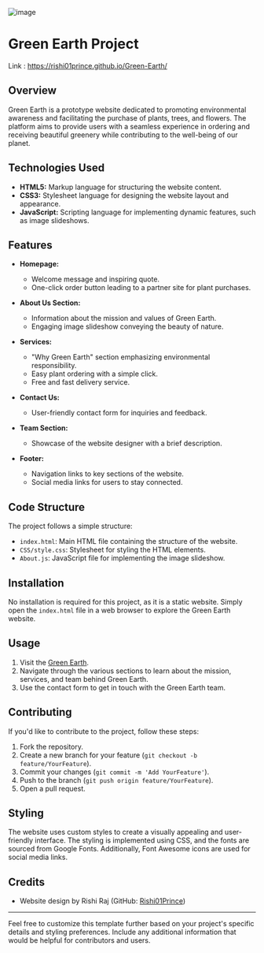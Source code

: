 ![image](https://github.com/Rishi01Prince/Green-Earth/assets/117525650/43930966-5acc-4e0b-8e65-eb9f61d1bf8e)
# Green Earth Project
Link : https://rishi01prince.github.io/Green-Earth/
## Overview

Green Earth is a prototype website dedicated to promoting environmental awareness and facilitating the purchase of plants, trees, and flowers. The platform aims to provide users with a seamless experience in ordering and receiving beautiful greenery while contributing to the well-being of our planet.

## Technologies Used

- **HTML5:** Markup language for structuring the website content.
- **CSS3:** Stylesheet language for designing the website layout and appearance.
- **JavaScript:** Scripting language for implementing dynamic features, such as image slideshows.

## Features

- **Homepage:**
  - Welcome message and inspiring quote.
  - One-click order button leading to a partner site for plant purchases.

- **About Us Section:**
  - Information about the mission and values of Green Earth.
  - Engaging image slideshow conveying the beauty of nature.

- **Services:**
  - "Why Green Earth" section emphasizing environmental responsibility.
  - Easy plant ordering with a simple click.
  - Free and fast delivery service.

- **Contact Us:**
  - User-friendly contact form for inquiries and feedback.

- **Team Section:**
  - Showcase of the website designer with a brief description.

- **Footer:**
  - Navigation links to key sections of the website.
  - Social media links for users to stay connected.

## Code Structure

The project follows a simple structure:

- `index.html`: Main HTML file containing the structure of the website.
- `CSS/style.css`: Stylesheet for styling the HTML elements.
- `About.js`: JavaScript file for implementing the image slideshow.

## Installation

No installation is required for this project, as it is a static website. Simply open the `index.html` file in a web browser to explore the Green Earth website.

## Usage

1. Visit the [Green Earth](https://rishi01prince.github.io/Green-Earth/).
2. Navigate through the various sections to learn about the mission, services, and team behind Green Earth.
3. Use the contact form to get in touch with the Green Earth team.

## Contributing

If you'd like to contribute to the project, follow these steps:

1. Fork the repository.
2. Create a new branch for your feature (`git checkout -b feature/YourFeature`).
3. Commit your changes (`git commit -m 'Add YourFeature'`).
4. Push to the branch (`git push origin feature/YourFeature`).
5. Open a pull request.

## Styling

The website uses custom styles to create a visually appealing and user-friendly interface. The styling is implemented using CSS, and the fonts are sourced from Google Fonts. Additionally, Font Awesome icons are used for social media links.

## Credits

- Website design by Rishi Raj (GitHub: [Rishi01Prince](https://github.com/Rishi01Prince))


---

Feel free to customize this template further based on your project's specific details and styling preferences. Include any additional information that would be helpful for contributors and users.
